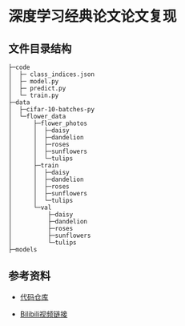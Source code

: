 # 深度学习经典论文论文复现
## 文件目录结构
```shell
├─code
│  ├─ class_indices.json
│  ├─ model.py
│  ├─ predict.py
│  └─ train.py
├─data
│  ├─cifar-10-batches-py
│  └─flower_data
│      ├─flower_photos
│      │  ├─daisy
│      │  ├─dandelion
│      │  ├─roses
│      │  ├─sunflowers
│      │  └─tulips
│      ├─train
│      │  ├─daisy
│      │  ├─dandelion
│      │  ├─roses
│      │  ├─sunflowers
│      │  └─tulips
│      └─val
│          ├─daisy
│          ├─dandelion
│          ├─roses
│          ├─sunflowers
│          └─tulips
├─models
```
## 参考资料
- [代码仓库](https://github.com/WZMIAOMIAO/deep-learning-for-image-processing)

- [Bilibili视频链接](https://www.bilibili.com/video/BV1b7411T7DA/?spm_id_from=333.999.0.0)
